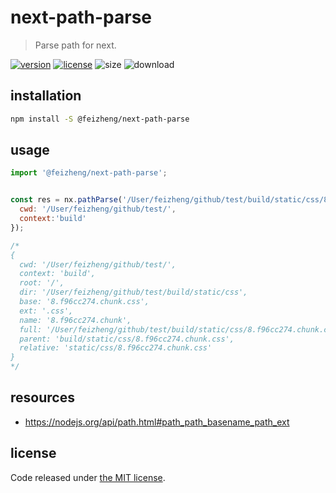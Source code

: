 # next-path-parse
> Parse path for next.

[![version][version-image]][version-url]
[![license][license-image]][license-url]
![size](size-image)
![download](download-image)


## installation
```bash
npm install -S @feizheng/next-path-parse
```

## usage
```js
import '@feizheng/next-path-parse';


const res = nx.pathParse('/User/feizheng/github/test/build/static/css/8.f96cc274.chunk.css', {
  cwd: '/User/feizheng/github/test/',
  context:'build'
});

/*
{
  cwd: '/User/feizheng/github/test/',
  context: 'build',
  root: '/',
  dir: '/User/feizheng/github/test/build/static/css',
  base: '8.f96cc274.chunk.css',
  ext: '.css',
  name: '8.f96cc274.chunk',
  full: '/User/feizheng/github/test/build/static/css/8.f96cc274.chunk.css',
  parent: 'build/static/css/8.f96cc274.chunk.css',
  relative: 'static/css/8.f96cc274.chunk.css'
}
*/
```

## resources
- https://nodejs.org/api/path.html#path_path_basename_path_ext

## license
Code released under [the MIT license](https://github.com/afeiship/next-path-parse/blob/master/LICENSE.txt).

[version-image]: https://img.shields.io/npm/v/@feizheng/next-path-parse
[version-url]: https://npmjs.org/package/@feizheng/next-path-parse

[license-image]: https://img.shields.io/npm/l/@feizheng/next-path-parse
[license-url]: https://github.com/afeiship/next-path-parse/blob/master/LICENSE.txt

[size-image]: https://img.shields.io/bundlephobia/minzip/@feizheng/next-path-parse
[download-image]: https://img.shields.io/npm/dw/@feizheng/next-path-parse
